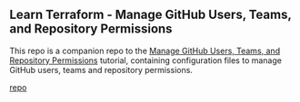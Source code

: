 ## Learn Terraform - Manage GitHub Users, Teams, and Repository Permissions

This repo is a companion repo to the 
[Manage GitHub Users, Teams, and Repository Permissions](https://developer.hashicorp.com/terraform/tutorials/it-saas/github-user-teams)
tutorial, containing configuration files to manage GitHub users, teams and repository permissions.

[repo](https://github.com/dj707chen/learn-terraform-github-user-teams)
